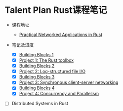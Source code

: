 # Talent Plan Rust课程笔记
* 课程地址
  * [Practical Networked Applications in Rust](https://github.com/pingcap/talent-plan/blob/master/courses/rust/README.md)

* 笔记及进度
  - [x] [Building Blocks 1](/rust/building-blocks/bb-1/bb1.md)
  - [x] [Project 1: The Rust toolbox](/rust/projects/project-1/README.md)
  - [x] [Building Blocks 2](/rust/building-blocks/bb-2/README.md)
  - [x] [Project 2: Log-structured file I/O](/rust/projects/project-2/README.md)
  - [x] [Building Blocks 3](/rust/building-blocks/bb-3/README.md)
  - [x] [Project 3: Synchronous client-server networking](/rust/projects/project-3/README.md)
  - [x] [Building Blocks 4](/rust/building-blocks/bb-4/README.md)
  - [x] [Project 4: Concurrency and Parallelism](/rust/projects/project-4/README.md)
- [ ] Distributed Systems in Rust

